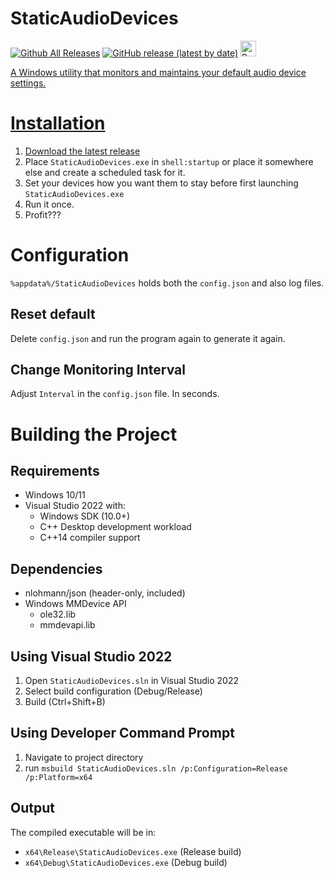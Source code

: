# StaticAudioDevices

[![Github All Releases](https://img.shields.io/github/downloads/i5ucc/StaticAudioDevices/total.svg)](https://github.com/I5UCC/StaticAudioDevices/releases/latest) 
[![GitHub release (latest by date)](https://img.shields.io/github/downloads/i5ucc/StaticAudioDevices/latest/total?label=Latest%20version%20downloads)](https://github.com/I5UCC/StaticAudioDevices/releases/latest)
<a href='https://ko-fi.com/i5ucc' target='_blank'><img height='35' style='border:0px;height:25px;' src='https://github.com/user-attachments/assets/8e34a7ee-641a-4bce-ab72-b6b647eb892d' border='0' alt='Buy Me a Coffee at ko-fi.com' />

A Windows utility that monitors and maintains your default audio device settings.

# Installation
1. Download the [latest release](https://github.com/I5UCC/StaticAudioDevices/releases/latest)
2. Place `StaticAudioDevices.exe` in `shell:startup` or place it somewhere else and create a scheduled task for it.
3. Set your devices how you want them to stay before first launching `StaticAudioDevices.exe`
4. Run it once.
5. Profit???

# Configuration
`%appdata%/StaticAudioDevices` holds both the `config.json` and also log files.

## Reset default 
Delete `config.json` and run the program again to generate it again.

## Change Monitoring Interval
Adjust `Interval` in the `config.json` file. In seconds.

# Building the Project

## Requirements
- Windows 10/11
- Visual Studio 2022 with:
  - Windows SDK (10.0+)
  - C++ Desktop development workload
  - C++14 compiler support

## Dependencies
- nlohmann/json (header-only, included)
- Windows MMDevice API
  - ole32.lib
  - mmdevapi.lib

## Using Visual Studio 2022
1. Open `StaticAudioDevices.sln` in Visual Studio 2022
2. Select build configuration (Debug/Release)
3. Build (Ctrl+Shift+B)

## Using Developer Command Prompt
1. Navigate to project directory
2. run `msbuild StaticAudioDevices.sln /p:Configuration=Release /p:Platform=x64`

## Output
The compiled executable will be in:
- `x64\Release\StaticAudioDevices.exe` (Release build)
- `x64\Debug\StaticAudioDevices.exe` (Debug build)
